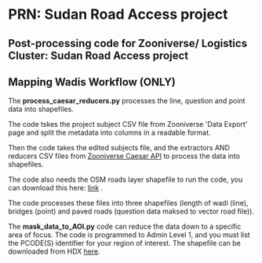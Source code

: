 # PRN: Sudan Road Access project
## Post-processing code for Zooniverse/ Logistics Cluster: Sudan Road Access project 
## Mapping Wadis Workflow (ONLY)

The **process_caesar_reducers.py** processes the line, question and point data into shapefiles. 

The code tskes the project subject CSV file from Zooniverse 'Data Export' page and split the metadata into columns in a readable format. 

Then the code takes the edited subjects file, and the extractors AND reducers CSV files from [Zooniverse Caesar API](https://caesar.zooniverse.org) to process the data into shapefiles.    

The code also needs the OSM roads layer shapefile  to run the code, you can download this here: [link](https://data.humdata.org/dataset/hotosm_sdn_roads?force_layout=desktop) .

The code processes these files into three shapefiles (length of wadi (line), bridges (point) and paved roads (question data maksed to vector road file)).

The **mask_data_to_AOI.py** code can reduce the data down to a specific area of focus. The code is programmed to Admin Level 1, and you must list the PCODE(S) identifier for your region of interest. The shapefile can be downloaded from HDX [here](https://data.humdata.org/dataset/sudan-administrive-boundaries-1).
